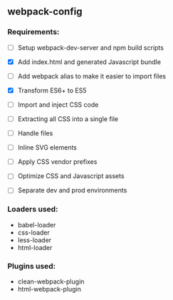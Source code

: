 ## webpack-config

### Requirements:

- [ ] Setup webpack-dev-server and npm build scripts
- [x] Add index.html and generated Javascript bundle
- [ ] Add webpack alias to make it easier to import files
- [x] Transform ES6+ to ES5
- [ ] Import and inject CSS code
- [ ] Extracting all CSS into a single file
- [ ] Handle files
- [ ] Inline SVG elements
- [ ] Apply CSS vendor prefixes
- [ ] Optimize CSS and Javascript assets
- [ ] Separate dev and prod environments


### Loaders used:

* babel-loader
* css-loader
* less-loader
* html-loader


### Plugins used:

* clean-webpack-plugin
* html-webpack-plugin
